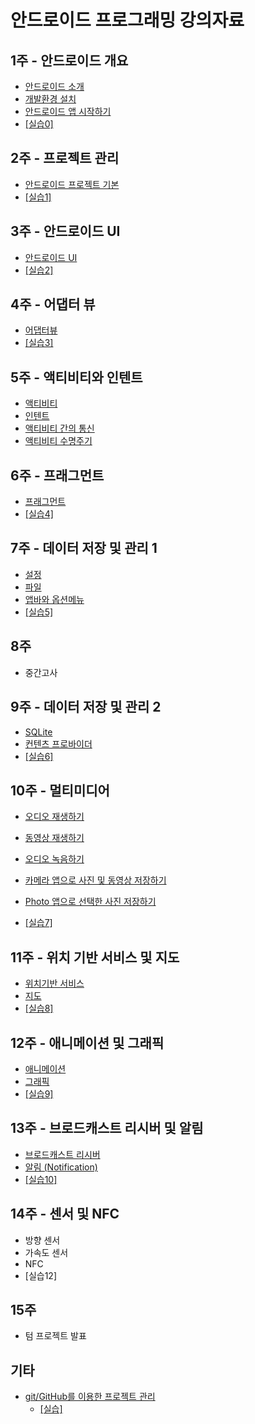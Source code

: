 
# 안드로이드 프로그래밍 강의자료


## 1주 - 안드로이드 개요

- [안드로이드 소개](intro-android/intro_android.html) 
- [개발환경 설치](intro-android/install_dev_env.html) 
- [안드로이드 앱 시작하기](intro-android/start-android-project.html)   
- [[실습0]](intro-android/안드로이드_시작하기_실습.html)

## 2주 - 프로젝트 관리	

- [안드로이드 프로젝트 기본](android-project/android_project_basic.html)
- [[실습1]](android-project/안드로이드_프로젝트_실습.html) 

## 3주 - 안드로이드 UI
 - [안드로이드 UI](android-ui/android_ui.html) 
 - [[실습2]](android-ui/안드로이드_UI_실습.html)
 
## 4주 - 어댑터 뷰 
- [어댑터뷰](adapter-view/adapterview.html)
- [[실습3]](adapter-view/adapterview-practice.html)

## 5주 - 액티비티와 인텐트
- [액티비티](activity-intent/activity-intent.html#1) 
- [인텐트](activity-intent/activity-intent.html#2) 
- [액티비티 간의 통신](activity-intent/activity-intent.html#3) 
- [액티비티 수명주기](activity-intent/activity-intent.html#4) 

## 6주 - 프래그먼트
- [프래그먼트](fragment/fragment.html) 
- [[실습4]](fragment/fragment-practice.html)

## 7주 - 데이터 저장 및 관리 1
- [설정](data-management/sharedpreferences.html) 
- [파일](data-management/file.html) 
- [앱바와 옵션메뉴](activity-navigation/actionbar.html)
- [[실습5]](data-management/datamanagement_lab.html)

## 8주 
- 중간고사

## 9주 - 데이터 저장 및 관리 2
- [SQLite](data-management/sqlite.html) 
- [컨텐츠 프로바이더](data-management/content-provider.html) 
-  [[실습6]](data-management/sqlite-content-provider-lab.html)

## 10주 - 멀티미디어
- [오디오 재생하기](multimedia/multimedia.html#1)
- [동영상 재생하기](multimedia/multimedia.html#2)
- [오디오 녹음하기](multimedia/multimedia.html#3)
- [카메라 앱으로 사진 및 동영상 저장하기](multimedia/multimedia.html#4)
- [Photo 앱으로 선택한 사진 저장하기](multimedia/multimedia.html#5)

-  [[실습7]](multimedia/multimedia_lab.html)

## 11주 - 위치 기반 서비스 및 지도
- [위치기반 서비스](location_map/location.html) 
- [지도](location_map/map.html) 
-  [[실습8]](location_map/location-map-lab.html)

## 12주 - 애니메이션 및 그래픽
- [애니메이션](animation-graphics/animation.html) 
- [그래픽](animation-graphics/graphics.html) 
-  [[실습9]](animation-graphics/animation_lab.html)

## 13주 - 브로드캐스트 리시버 및 알림
- [브로드캐스트 리시버](broadcast_notification/broadcast_receiver.html)
- [알림 (Notification)](broadcast_notification/notification.html)
-  [[실습10]](broadcast_notification/broadcast-notification-lab.html)

## 14주 - 센서 및 NFC
- 방향 센서
- 가속도 센서
- NFC
- [실습12]

## 15주  
- 텀 프로젝트 발표

## 기타
- [git/GitHub를 이용한 프로젝트 관리](android-project/git_github.html)
	- [[실습]](android-project/git_github_실습.html)
